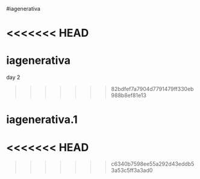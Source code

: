 



#iagenerativa

<<<<<<< HEAD
=======
# iagenerativa
day 2
>>>>>>> 82bdfef7a7904d7791479ff330eb988b8ef81e13


# iagenerativa.1

<<<<<<< HEAD
=======

>>>>>>> c6340b7598ee55a292d43eddb53a53c5ff3a3ad0
